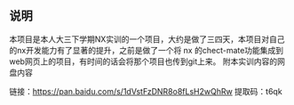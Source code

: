 ## 说明
本项目是本人大三下学期NX实训的一个项目，大约是做了三四天，本项目对自己的nx开发能力有了显著的提升，之前是做了一个将
nx 的chect-mate功能集成到web网页上的项目，有时间的话会将那个项目也传到git上来。
附本实训内容的网盘内容

链接：https://pan.baidu.com/s/1dVstFzDNR8o8fLsH2wQhRw 
提取码：t6qk
